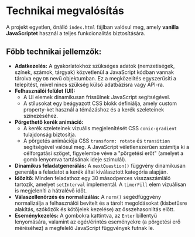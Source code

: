 # Technikai megvalósítás

A projekt egyetlen, önálló `index.html` fájlban valósul meg, amely **vanilla JavaScriptet** használ a teljes funkcionalitás biztosítására.

## Főbb technikai jellemzők:

*   **Adatkezelés:** A gyakorlatokhoz szükséges adatok (nemzetiségek, színek, számok, tárgyak) közvetlenül a JavaScript kódban vannak tárolva egy `DB` nevű objektumban. Ez a megközelítés egyszerűsíti a telepítést, mivel nincs szükség külső adatbázisra vagy API-ra.
*   **Felhasználói felület (UI):**
    *   A UI elemek dinamikusan frissülnek JavaScript segítségével.
    *   A stílusokat egy beágyazott CSS blokk definiálja, amely custom property-ket használ a témázáshoz és a kerék szeleteinek színezéséhez.
*   **Pörgethető kerék animáció:**
    *   A kerék szeleteinek vizuális megjelenítését CSS `conic-gradient` tulajdonság biztosítja.
    *   A pörgetés animációja CSS `transform: rotate` és `transition` segítségével valósul meg. A JavaScript véletlenszerűen számítja ki a célforgatási szöget, figyelembe véve a "pörgetési erőt" (amelyet a gomb lenyomva tartásának ideje szimulál).
*   **Dinamikus feladatgenerálás:** A `nextQuestion()` függvény dinamikusan generálja a feladatot a kerék által kiválasztott kategória alapján.
*   **Időzítő:** Minden feladathoz egy 30 másodperces visszaszámláló tartozik, amelyet `setInterval` implementál. A `timerFill` elem vizuálisan is megjeleníti a hátralévő időt.
*   **Válaszellenőrzés és normalizálás:** A `norm()` segédfüggvény normalizálja a felhasználói bevitelt és a tárolt megoldásokat (kisbetűsre alakítás, szóközök és kötőjelek kezelése) az összehasonlítás előtt.
*   **Eseménykezelés:** A gombokra kattintva, az `Enter` billentyű lenyomására, valamint az egér/érintés eseményekre (a pörgetési erő méréséhez) a megfelelő JavaScript függvények futnak le.
